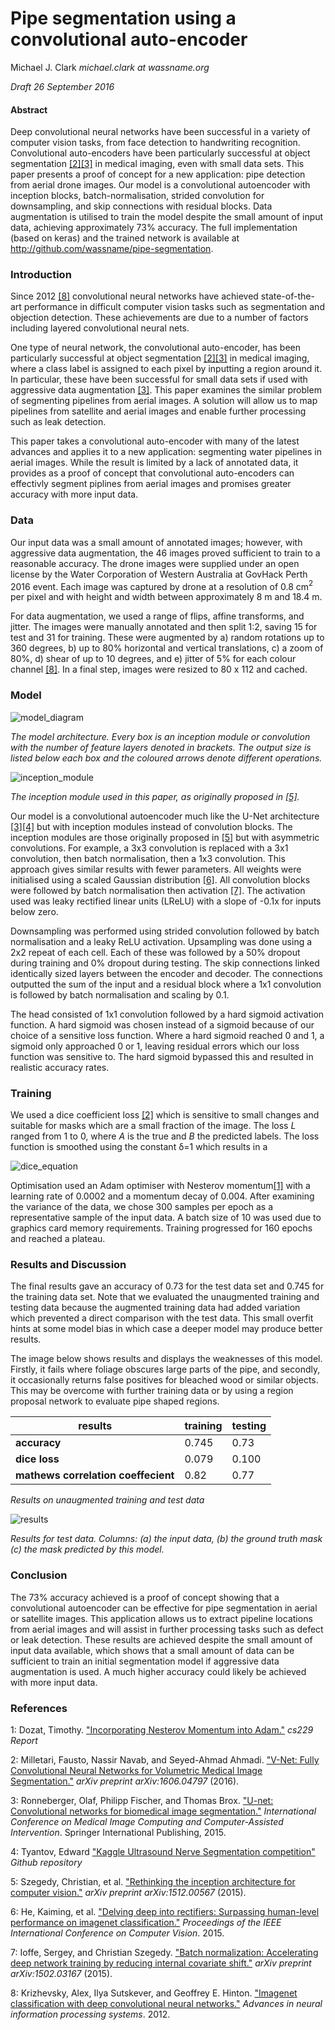 # Pipe segmentation using a convolutional auto-encoder

Michael J. Clark
*michael.clark at wassname.org*

*Draft 26 September 2016*

#### Abstract
Deep convolutional neural networks have been successful in a variety of computer vision tasks,  from face detection to handwriting recognition. Convolutional auto-encoders have been particularly successful at object segmentation [[2]](#2)[[3]](#3) in medical imaging, even with small data sets. This paper presents a proof of concept for a new application: pipe detection from aerial drone images. Our model is a convolutional autoencoder with inception blocks, batch-normalisation, strided convolution for downsampling, and skip connections with residual blocks. Data augmentation is utilised to train the model despite the small amount of input data, achieving approximately 73% accuracy. The full implementation (based on keras) and the trained network is available at http://github.com/wassname/pipe-segmentation.

### Introduction

Since 2012 [[8]](#8) convolutional neural networks have achieved state-of-the-art performance in difficult computer vision tasks such as segmentation and objection detection. These achievements are due to a number of factors including layered convolutional neural nets.

One type of neural network, the convolutional auto-encoder, has been particularly successful at object segmentation [[2]](#2)[[3]](#3) in medical imaging, where a class label is assigned to each pixel by inputting a region around it. In particular, these have been successful for small data sets if used with aggressive data augmentation [[3]](#3). This paper examines the similar problem of segmenting pipelines from aerial images. A solution will allow us to map pipelines from satellite and aerial images and enable further processing such as leak detection.

This paper takes a convolutional auto-encoder with many of the latest advances and applies it to a new application: segmenting water pipelines in aerial images. While the result is limited by a lack of annotated data, it provides as a proof of concept that convolutional auto-encoders can effectivly segment piplines from aerial images and promises greater accuracy with more input data.

### Data

Our input data was a small amount of annotated images; however, with aggressive data augmentation, the 46 images proved sufficient to train to a reasonable accuracy. The drone images were supplied under an open license by the Water Corporation of Western Australia at GovHack Perth 2016 event. Each image was captured by drone at a resolution of 0.8 cm$^2$ per pixel and with height and width between approximately 8 m and 18.4 m.

For data augmentation, we used a range of flips, affine transforms, and jitter. The images were manually annotated and then split 1:2, saving 15 for test and 31 for training. These were augmented by a) random rotations up to 360 degrees, b) up to 80% horizontal and vertical translations, c) a zoom of 80%, d) shear of up to 10 degrees, and e) jitter of 5% for each colour channel [[8]](#8). In a final step, images were resized to 80 x 112 and cached.

### Model

![model_diagram](images/model_diagram.png)

*The model architecture. Every box is an inception module or convolution with the number of feature layers denoted in brackets. The output size is listed below each box and the coloured arrows denote different operations.*


![inception_module](images/inception_module.png)

*The inception module used in this paper, as originally proposed in [[5]](#5).*

Our model is a convolutional autoencoder much like the U-Net architecture [[3]](#3)[[4]](#4) but with inception modules instead of convolution blocks. The inception modules are those originally proposed in [[5]](#5) but with asymmetric convolutions. For example, a 3x3 convolution is replaced with a 3x1 convolution, then batch normalisation, then a 1x3 convolution. This approach gives similar results with fewer parameters. All weights were initialised using a scaled Gaussian distribution [[6]](#6). All convolution blocks were followed by batch normalisation then activation [[7]](#7). The activation used was leaky rectified linear units (LReLU) with a slope of -0.1x for inputs below zero.

Downsampling was performed using strided convolution followed by batch normalisation and a leaky ReLU activation. Upsampling was done using a 2x2 repeat of each cell. Each of these was followed by a 50% dropout during training and 0% dropout during testing. The skip connections linked identically sized layers between the encoder and decoder. The connections outputted the sum of the input and a residual block where a 1x1 convolution is followed by batch normalisation and scaling by 0.1.

The head consisted of 1x1 convolution followed by a hard sigmoid activation function. A hard sigmoid was chosen instead of a sigmoid because of our choice of a sensitive loss function. Where a hard sigmoid reached 0 and 1, a sigmoid only approached 0 or 1, leaving residual errors which our loss function was sensitive to. The hard sigmoid bypassed this and resulted in realistic accuracy rates.

### Training

We used a dice coefficient loss [[2]](#2) which is sensitive to small changes and suitable for masks which are a small fraction of the image. The loss *L* ranged from 1 to 0, where *A* is the true and *B* the predicted labels. The loss function is smoothed using the constant δ=1 which results in a

![dice_equation](images/dice_equation.png)

Optimisation used an Adam optimiser with Nesterov momentum[[1]](#1) with a learning rate of 0.0002 and a momentum decay of 0.004. After examining the variance of the data, we chose 300 samples per epoch as a representative sample of the input data. A batch size of 10 was used due to graphics card memory requirements. Training progressed for 160 epochs and reached a plateau.

### Results and Discussion

The final results gave an accuracy of 0.73 for the test data set and 0.745 for the training data set. Note that we evaluated the unaugmented training and testing data because the augmented training data had added variation which prevented a direct comparison with the test data. This small overfit hints at some model bias in which case a deeper model may produce better results.

The image below shows results and displays the weaknesses of this model. Firstly, it fails where foliage obscures large parts of the pipe, and secondly, it occasionally returns false positives for bleached wood or similar objects. This may be overcome with further training data or by using a region proposal network to evaluate pipe shaped regions.

|results|training|testing|
|-------|--------|-------|
|**accuracy**|0.745|0.73|
|**dice loss**|0.079|0.100|
|**mathews correlation coeffecient**|0.82|0.77|

*Results on unaugmented training and test data*

![results](images/results4.png)

*Results for test data. Columns: (a) the input data, (b) the ground truth mask (c) the mask predicted by this model.*


### Conclusion

The 73% accuracy achieved is a proof of concept showing that a convolutional autoencoder can be effective for pipe segmentation in aerial or satellite images. This application allows us to extract pipeline locations from aerial images and will assist in further processing tasks such as defect or leak detection. These results are achieved despite the small amount of input data available, which shows that a small amount of data can be sufficient to train an initial segmentation model if aggressive data augmentation is used. A much higher accuracy could likely be achieved with more input data.

### References

<a id="1">1</a>: Dozat, Timothy. ["Incorporating Nesterov Momentum into Adam."](http://cs229.stanford.edu/proj2015/054_report.pdf) *cs229 Report*

<a id="2">2</a>: Milletari, Fausto, Nassir Navab, and Seyed-Ahmad Ahmadi. ["V-Net: Fully Convolutional Neural Networks for Volumetric Medical Image Segmentation."](https://arxiv.org/abs/1606.04797) *arXiv preprint arXiv:1606.04797* (2016).

<a id="3">3</a>: Ronneberger, Olaf, Philipp Fischer, and Thomas Brox. ["U-net: Convolutional networks for biomedical image segmentation."](http://arxiv.org/abs/1505.04597) *International Conference on Medical Image Computing and Computer-Assisted Intervention*. Springer International Publishing, 2015.

<a id="4">4</a>: Tyantov, Edward ["Kaggle Ultrasound Nerve Segmentation competition"](https://github.com/EdwardTyantov/ultrasound-nerve-segmentation) *Github repository*

<a id="5">5</a>: Szegedy, Christian, et al. ["Rethinking the inception architecture for computer vision."](https://arxiv.org/abs/1512.00567) *arXiv preprint arXiv:1512.00567* (2015).

<a id="6">6</a>: He, Kaiming, et al. ["Delving deep into rectifiers: Surpassing human-level performance on imagenet classification."](http://arxiv.org/abs/1502.01852) *Proceedings of the IEEE International Conference on Computer Vision*. 2015.

<a id="7">7</a>: Ioffe, Sergey, and Christian Szegedy. ["Batch normalization: Accelerating deep network training by reducing internal covariate shift."](http://arxiv.org/abs/1502.03167) *arXiv preprint arXiv:1502.03167* (2015).

<a id="8">8</a>: Krizhevsky, Alex, Ilya Sutskever, and Geoffrey E. Hinton. ["Imagenet classification with deep convolutional neural networks."](http://www.cs.toronto.edu/~fritz/absps/imagenet.pdf) *Advances in neural information processing systems*. 2012.
